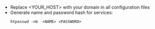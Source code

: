 - Replace <YOUR_HOST> with your domain in all configuration files
- Generate name and password hash for services: 
    ```
    htpasswd -nb  <NAME> <PASSWORD>
    ```
